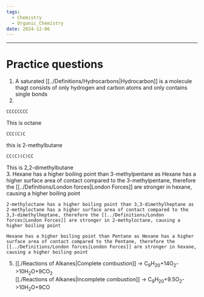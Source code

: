 ```yaml
---
tags:
  - Chemistry
  - Organic_Chemistry
date: 2024-12-06
---
```

---  
# Practice questions  
1. A saturated [[../Definitions/Hydrocarbons|Hydrocarbon]] is a molecule thagt consists of only hydrogen and carbon atoms and only contains single bonds  
2.   
```smiles  
CCCCCCCC  
```  
This is octane  
```smiles  
CCC(C)C  
```  
this is 2-methylbutane  
```smiles  
CC(C)(C)CC  
```  
This is 2,2-dimethylbutane  
3. Hexane has a higher boiling point than 3-methylpentane as Hexane has a higher surface area of contact compared to the 3-methylpentane, therefore the [[../Definitions/London forces|London Forces]] are stronger in hexane, causing a higher boiling point  
  
	2-methyloctane has a higher boiling point than 3,3-dimethylheptane as 2-methyloctane has a higher surface area of contact compared to the 3,3-dimethylheptane, therefore the [[../Definitions/London forces|London Forces]] are stronger in 2-methyloctane, causing a higher boiling point  
  
	Hexane has a higher boiling point than Pentane as Hexane has a higher surface area of contact compared to the Pentane, therefore the [[../Definitions/London forces|London Forces]] are stronger in hexane, causing a higher boiling point  
  
5. [[./Reactions of Alkanes|Complete combustion]] -> C$_9$H$_{20}$+14O$_2$->10H$_2$O+9CO$_2$  
	[[./Reactions of Alkanes|Incomplete combustion]] ->  C$_9$H$_{20}$+9.5O$_2$->10H$_2$O+9CO   
  
